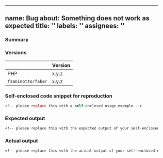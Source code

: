 ---
name: Bug
about: Something does not work as expected
title: ''
labels: ''
assignees: ''
----

### Summary

<!-- provide a summary here -->

### Versions

<!-- Please provide the versions of PHP as well as `fzaninotto/faker` on which the issue has been observed -->

|                     | Version |
|:--------------------|:--------|
| PHP                 | x.y.z   |
| `fzaninotto/faker`  | x.y.z   |

### Self-enclosed code snippet for reproduction

```php
<!-- please replace this with a self-enclosed usage example -->
```

### Expected output

```txt
<!-- please replace this with the expected output of your self-enclosed example --> 
```

### Actual output

```txt
<!-- please replace this with the actual output of your self-enclosed example --> 
```
